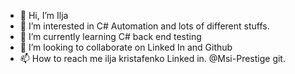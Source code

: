 - 👋 Hi, I’m Ilja
- 👀 I’m interested in C# Automation and lots of different stuffs.
- 🌱 I’m currently learning C# back end testing
- 💞️ I’m looking to collaborate on Linked In and Github
- 📫 How to reach me ilja kristafenko Linked in. @Msi-Prestige git.

<!---
MSi-Prestige/MSi-Prestige is a ✨ special ✨ repository because its `README.md` (this file) appears on your GitHub profile.
You can click the Preview link to take a look at your changes.
--->
